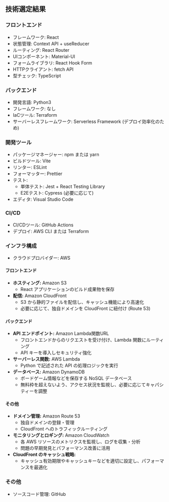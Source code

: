 ## 技術選定結果

### フロントエンド

* フレームワーク: React
* 状態管理: Context API + useReducer
* ルーティング: React Router
* UIコンポーネント: Material-UI
* フォームライブラリ: React Hook Form
* HTTPクライアント: fetch API
* 型チェック: TypeScript

### バックエンド

* 開発言語: Python3
* フレームワーク: なし
* IaCツール: Terraform
* サーバーレスフレームワーク: Serverless Framework (デプロイ効率化のため)

### 開発ツール

* パッケージマネージャー: npm または yarn
* ビルドツール: Vite
* リンター: ESLint
* フォーマッター: Prettier
* テスト:
    * 単体テスト: Jest + React Testing Library
    * E2Eテスト: Cypress (必要に応じて)
* エディタ: Visual Studio Code

### CI/CD

* CI/CDツール: GitHub Actions
* デプロイ: AWS CLI または Terraform

### インフラ構成

* クラウドプロバイダー: AWS

#### フロントエンド

* **ホスティング:** Amazon S3
    * React アプリケーションのビルド成果物を保存
* **配信:** Amazon CloudFront
    * S3 から静的ファイルを配信し、キャッシュ機能により高速化
    * 必要に応じて、独自ドメインを CloudFront に紐付け (Route 53)

#### バックエンド

* **API エンドポイント:** Amazon Lambda関数URL
    * フロントエンドからのリクエストを受け付け、Lambda 関数にルーティング
    * API キーを導入しセキュリティ強化
* **サーバーレス関数:** AWS Lambda
    * Python で記述された API の処理ロジックを実行
* **データベース:** Amazon DynamoDB
    * ボードゲーム情報などを保存する NoSQL データベース
    * 無料枠を超えないよう、アクセス状況を監視し、必要に応じてキャパシティーを調整

#### その他

* **ドメイン管理:** Amazon Route 53
    * 独自ドメインの登録・管理
    * CloudFront へのトラフィックルーティング
* **モニタリングとロギング:** Amazon CloudWatch
    * 各 AWS リソースのメトリクスを監視し、ログを収集・分析
    * 問題の早期発見とパフォーマンス改善に活用
* **CloudFront のキャッシュ戦略:**
    * キャッシュ有効期限やキャッシュキーなどを適切に設定し、パフォーマンスを最適化

### その他

* ソースコード管理: GitHub